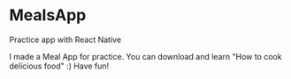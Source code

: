 # MealsApp

Practice app with React Native

I made a Meal App for practice. You can download and learn "How to cook delicious food" :) Have fun!
